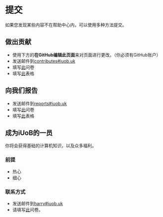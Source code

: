# 提交

如果您发现某些内容不在帮助中心内，可以使用多种方法提交。

## 做出贡献

- 使用下方的**在GitHub编辑此页面**来对页面进行更改。（你必须有GitHub账户）
- 发送邮件到[contributes#iuob.uk](contributes@iuob.uk)
- 填写[此](https://forms.office.com/Pages/ResponsePage.aspx?id=GzAAqWWQukueuyv5czTnIb5RWazdq9FCmGtQUvu86TJUNEZUU0ZKME1IOTNNMFpaSFZLSVpXMTVXRy4u)问卷
- 填写[此](https://tawk.to/chat/5fb6a474a1d54c18d8eb5862/default)表格


## 向我们报告

- 发送邮件到[reports#iuob.uk](reports@iuob.uk)
- 填写[此](https://forms.office.com/Pages/ResponsePage.aspx?id=GzAAqWWQukueuyv5czTnIb5RWazdq9FCmGtQUvu86TJUMkhGSTdWSVc2M0xJQUgxQzdNVUQyRzVPVi4u)问卷
- 填写[此](https://tawk.to/chat/5fb6a474a1d54c18d8eb5862/default)表格


## 成为iUoB的一员

你将会获得基础的计算机知识，以及众多福利。

### 前提

- 热心
- 细心

### 联系方式

- 发送邮件到[harry#iuob.uk](harry@iuob.uk)
- 请填写[此](https://forms.office.com/Pages/ResponsePage.aspx?id=GzAAqWWQukueuyv5czTnIb5RWazdq9FCmGtQUvu86TJUOVdNTFhVQ1FPMEVIVVFJQ01TRzNYNkpRMi4u)问卷。